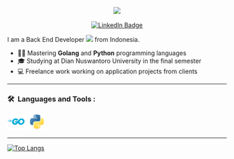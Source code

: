 
<p align="center"><img src="https://media.giphy.com/media/RbDKaczqWovIugyJmW/giphy.gif" width="100"/></p>
<p align="center">
<a href="https://www.linkedin.com/in/widho-faisal-611130170/"><img src="https://img.shields.io/badge/LinkedIn-blue?style=for-the-badge&logo=linkedin&logoColor=white" alt="LinkedIn Badge"></a>

I am a Back End Developer <img src="https://media.giphy.com/media/WUlplcMpOCEmTGBtBW/giphy.gif" width="30"> from Indonesia.

- 👨‍💻 Mastering <b>Golang</b> and <b>Python</b> programming languages
- 🎓 Studying at Dian Nuswantoro University in the final semester
- 💻 Freelance work working on application projects from clients

---

### 🛠 &nbsp;Languages and Tools :
  
  <p>
  <img src="https://github.com/devicons/devicon/blob/master/icons/go/go-original-wordmark.svg" title="Golang" alt="Golang" width="40" height="40"/>&nbsp;
  <img src="https://github.com/devicons/devicon/blob/master/icons/python/python-original.svg" title="Python" alt="Python" width="40" height="40"/>&nbsp;
  </p>
  
---

[![Top Langs](https://github-readme-stats.vercel.app/api/top-langs/?username=widhofaisal&layout=compact&show_icons=true&hide_border=true&theme=midnight-purple)](https://github.com/widhofaisal)
